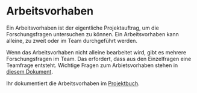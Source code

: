 # Arbeitsvorhaben

Ein Arbeitsvorhaben ist der eigentliche Projektauftrag, um die Forschungsfragen untersuchen zu können. Ein Arbeitsvorhaben kann alleine, zu zweit oder im Team durchgeführt werden.

Wenn das Arbeitsvorhaben nicht alleine bearbeitet wird, gibt es mehrere Forschungsfragen im Team. Das erfordert, dass aus den Einzelfragen eine Teamfrage entsteht. Wichtige Fragen zum Arbietsvorhaben stehen in [diesem Dokument](https://raum-fuer-natuerliches-lernen.de/content/Arbeitsvorhaben.pdf).

Ihr dokumentiert die Arbeitsvorhaben im [Projektbuch](projektbuch.md).

